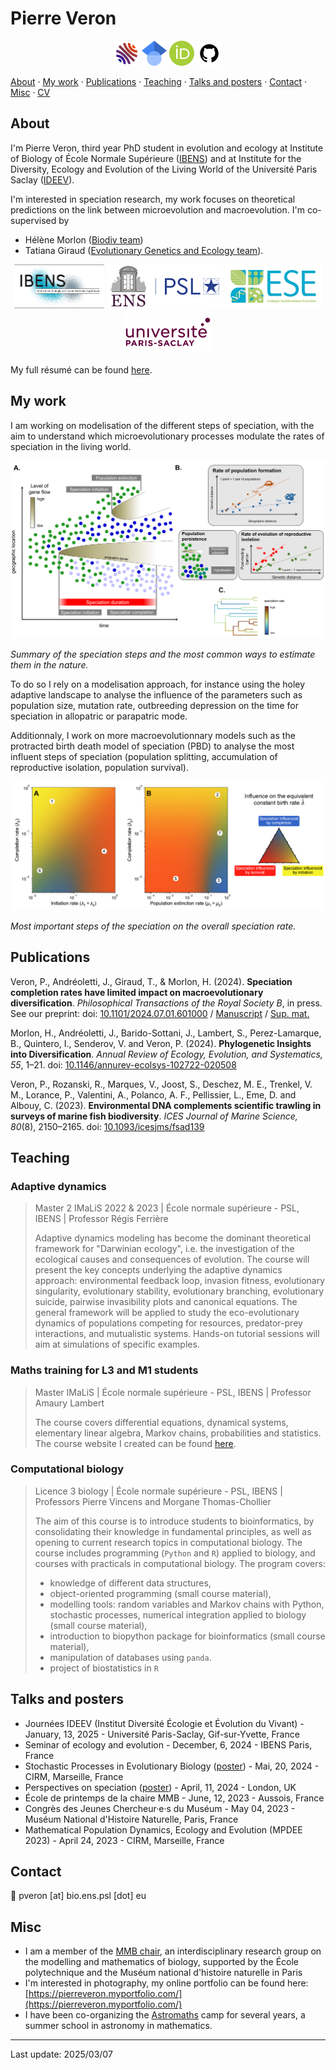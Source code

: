 # Pierre Veron
<p align="center">
   <a href="https://cv.hal.science/pierre-veron"><img src="icons/HAL.png" alt="CV HAL" width=40></a>
   <a href="https://scholar.google.com/citations?user=zMhd4LMAAAAJ&hl=fr" target="_blank"><img src="icons/scholar.png" alt="Google scholar" width=40></a>
   <a href="https://orcid.org/0000-0003-2896-4250" target="_blank"><img src="icons/orcid.png" alt="ORCID" width=40></a>
    <a href="https://github.com/pierre-veron"><img src="icons/github.jpg" alt="Github" width=40></a>
</p>

[About](#about) · [My work](#my-work) · [Publications](#publications) · [Teaching](#teaching) · [Talks and posters](#talks-and-posters) · [Contact](#contact) · [Misc](#misc) · [CV](https://pierre-veron.github.io/docs/CV.pdf)





## About
I'm Pierre Veron, third year PhD student in evolution and ecology at Institute of Biology of École Normale Supérieure ([IBENS](https://www.ibens.ens.fr/)) and at Institute for the Diversity, Ecology and Evolution of the Living World of the Université Paris Saclay ([IDEEV](https://www.ideev.universite-paris-saclay.fr/en/)). 

I'm interested in speciation research, my work focuses on theoretical predictions on the link between microevolution and macroevolution. I'm co-supervised by 
* Hélène Morlon ([Biodiv team](https://www.phyloeco.bio.ens.psl.eu/))
* Tatiana Giraud ([Evolutionary Genetics and Ecology team](https://www.ese.universite-paris-saclay.fr/en/evolutionary-genetics-and-ecology/)).

<p align="center">
   <a href="https://www.ibens.bio.ens.psl.eu/?lang=en" target="_blank"><img src="icons/ibens.png" alt="IBENS" height=70></a>
   <a href="https://www.ens.psl.eu/en" target="_blank"><img src="icons/ens-psl.png" alt="ENS-PSL" height=70></a>
    <a href="https://www.ese.universite-paris-saclay.fr/en/homepage/" target="_blank"><img src="icons/ese.jpg" alt="ESE" height=70></a>
   <a href="https://www.universite-paris-saclay.fr/en"><img src="icons/logo_psaclay.png" alt="CV" height=70></a>
</p>

My full résumé can be found [here](https://pierre-veron.github.io/docs/CV.pdf).

## My work 
I am working on modelisation of the different steps of speciation, with the aim to understand which microevolutionary processes modulate the rates of speciation in the living world. 

<img src="fig/summary_spec_steps.PNG" alt="Summary of the speciation steps">

_Summary of the speciation steps and the most common ways to estimate them in the nature._

To do so I rely on a modelisation approach, for instance using the holey adaptive landscape to analyse the influence of the parameters such as population size, mutation rate, outbreeding depression on the time for speciation in allopatric or parapatric mode. 

Additionnaly, I work on more macroevolutionnary models such as the protracted birth death model of speciation (PBD) to analyse the most influent steps of speciation (population splitting, accumulation of reproductive isolation, population survival). 

<img src="fig/influence_parameters_speciation.PNG" alt="Influence on the speciation rate">

_Most important steps of the speciation on the overall speciation rate._

## Publications
Veron, P., Andréoletti, J., Giraud, T., & Morlon, H. (2024). **Speciation completion rates have limited impact on macroevolutionary diversification**. _Philosophical Transactions of the Royal Society B_, in press. See our preprint: doi: [10.1101/2024.07.01.601000](https://doi.org/10.1101/2024.07.01.601000) /  [Manuscript](docs/PBD_analog_manuscript.pdf) / [Sup. mat.](docs/PBD_analog_supp_mat.pdf)
 

Morlon, H., Andréoletti, J., Barido-Sottani, J., Lambert, S., Perez-Lamarque, B., Quintero, I., Senderov, V. and Veron, P. (2024). **Phylogenetic Insights into Diversification**. _Annual Review of Ecology, Evolution, and Systematics, 55_, 1–21. doi: [10.1146/annurev-ecolsys-102722-020508](https://doi.org/10.1146/annurev-ecolsys-102722-020508)
 

Veron, P., Rozanski, R., Marques, V., Joost, S., Deschez, M. E., Trenkel, V. M., Lorance, P., Valentini, A., Polanco, A. F., Pellissier, L., Eme, D. and Albouy, C. (2023). **Environmental DNA complements scientific trawling in surveys of marine fish biodiversity**. _ICES Journal of Marine Science, 80_(8), 2150–2165. doi: [10.1093/icesjms/fsad139](https://doi.org/10.1093/icesjms/fsad139)
 


## Teaching 
### Adaptive dynamics
> Master 2 IMaLiS 2022 & 2023 | École normale supérieure - PSL, IBENS | Professor Régis Ferrière
>
> Adaptive dynamics modeling has become the dominant theoretical framework for "Darwinian ecology", i.e. the investigation of the ecological causes and consequences of evolution. The course will present the key concepts underlying the adaptive dynamics approach: environmental feedback loop, invasion fitness, evolutionary singularity, evolutionary stability, evolutionary branching, evolutionary suicide, pairwise invasibility plots and canonical equations. The general framework will be applied to study the eco-evolutionary dynamics of populations competing for resources, predator-prey interactions, and mutualistic systems. Hands-on tutorial sessions will aim at simulations of specific examples.

### Maths training for L3 and M1 students
> Master IMaLiS | École normale supérieure - PSL, IBENS | Professor Amaury Lambert 
> 
> The course covers differential equations, dynamical systems, elementary linear algebra, Markov chains, probabilities and statistics. The course website I created can be found [here](https://codimd.math.cnrs.fr/s/hmbX8GuA4#).

### Computational biology
> Licence 3 biology | École normale supérieure - PSL, IBENS | Professors Pierre Vincens and Morgane Thomas-Chollier
> 
>The aim of this course is to introduce students to bioinformatics, by consolidating their knowledge in fundamental principles, as well as opening to current research topics in computational biology.
>The course includes programming (`Python` and `R`) applied to biology, and courses with practicals in computational biology. The program covers:
> * knowledge of different data structures,
> * object-oriented programming (small course material),
> * modelling tools: random variables and Markov chains with Python, stochastic processes, numerical integration applied to biology (small course material),
> * introduction to biopython package for bioinformatics (small course material),
> * manipulation of databases using `panda`.
> * project of biostatistics in `R`


## Talks and posters 
* Journées IDEEV (Institut Diversité Écologie et Évolution du Vivant) - January, 13, 2025 - Université Paris-Saclay, Gif-sur-Yvette, France
* Seminar of ecology and evolution - December, 6, 2024 - IBENS Paris, France
* Stochastic Processes in Evolutionary Biology ([poster](https://hub.bio.ens.psl.eu/index.php/s/Kb8gWELjzJQapys/download/poster.pdf)) -  Mai, 20, 2024 - CIRM, Marseille, France
* Perspectives on speciation ([poster](https://hub.bio.ens.psl.eu/index.php/s/Kb8gWELjzJQapys/download/poster.pdf)) - April, 11, 2024 - London, UK
* École de printemps de la chaire MMB - June, 12, 2023 - Aussois, France
* Congrès des Jeunes Chercheur·e·s du Muséum - May 04, 2023 - Muséum National d'Histoire Naturelle, Paris, France
* Mathematical Population Dynamics, Ecology and Evolution (MPDEE 2023) - April 24, 2023 - CIRM, Marseille, France

## Contact 
📧 pveron [at] bio.ens.psl [dot] eu 

## Misc
* I am a member of the [MMB chair](http://www.cmap.polytechnique.fr/chaire-mmb/index.html), an interdisciplinary research group on the modelling and mathematics of biology, supported by the École polytechnique and the Muséum national d'histoire naturelle in Paris
* I'm interested in photography, my online portfolio can be found here: [https://pierreveron.myportfolio.com/](https://pierreveron.myportfolio.com/) 
* I have been co-organizing the [Astromaths](https://www.fondation-blaise-pascal.org/nos-actions/les-projets-de-la-fondation/le-camp-astromaths/) camp for several years, a summer school in astronomy in mathematics.  

---

Last update: 2025/03/07